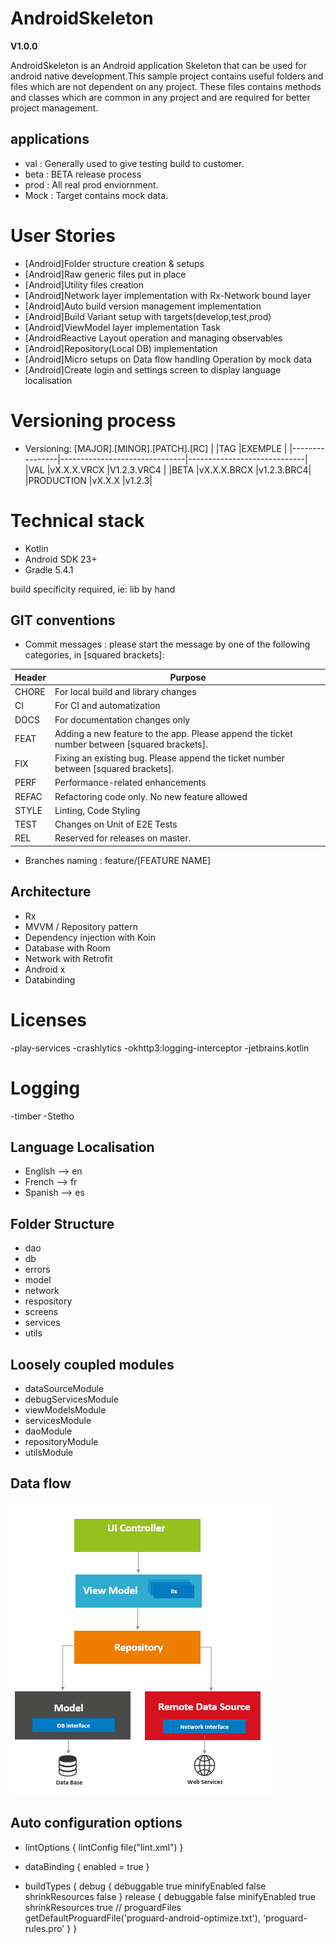 # AndroidSkeleton
**V1.0.0**

AndroidSkeleton is an Android application Skeleton that can be used for android native development.This sample project contains useful folders and files which are not dependent on any project.
These files contains methods and classes which are common in any project and are required for better project management.

## applications

 - val : Generally used to give testing build to customer.
 - beta : BETA release process
 - prod : All real prod enviornment.
 - Mock : Target contains mock data.

# User Stories
-	[Android]Folder structure creation & setups
-	[Android]Raw generic files put in place
-	[Android]Utility files creation
-	[Android]Network layer implementation with Rx-Network bound layer
-	[Android]Auto build version management implementation
-	[Android]Build Variant setup with targets(develop,test,prod)
-	[Android]ViewModel layer implementation	Task
-	[AndroidReactive Layout operation and managing observables
-	[Android]Repository(Local DB) implementation
-	[Android]Micro setups on Data flow handling Operation by mock data
-	[Android]Create login and settings screen to display language localisation

# Versioning process

 - Versioning: [MAJOR].[MINOR].[PATCH].[RC]
 |                |TAG                          |EXEMPLE                     |
 |----------------|-------------------------------|-----------------------------|
 |VAL  |vX.X.X.VRCX  |V1.2.3.VRC4         |
 |BETA      |vX.X.X.BRCX   |v1.2.3.BRC4|
 |PRODUCTION    |vX.X.X       |v1.2.3|


# Technical stack

 - Kotlin
 - Android SDK 23+
 - Gradle 5.4.1

build specificity required, ie: lib by hand
## GIT conventions

 - Commit messages :
 please start the message by one of the following categories, in [squared brackets]:

 | Header | Purpose |
 |---|---|
 | CHORE | For local build and library changes |
 | CI | For CI and automatization |
 | DOCS | For documentation changes only |
 | FEAT | Adding a new feature to the app. Please append the ticket number between [squared brackets]. |
 | FIX | Fixing an existing bug. Please append the ticket number between [squared brackets]. |
 | PERF | Performance-related enhancements |
 | REFAC | Refactoring code only. No new feature allowed |
 | STYLE | Linting, Code Styling |
 | TEST | Changes on Unit of E2E Tests |
 | REL | Reserved for releases on master. |

 - Branches naming : feature/[FEATURE NAME]


## Architecture
- Rx
- MVVM / Repository pattern
- Dependency injection with Koin
- Database with Room
- Network with Retrofit
- Android x
- Databinding

# Licenses
-play-services
-crashlytics
-okhttp3:logging-interceptor
-jetbrains.kotlin

# Logging
-timber
-Stetho

## Language Localisation
- English --> en
- French --> fr
- Spanish --> es

## Folder Structure
- dao
- db
- errors
- model
- network
- respository
- screens
- services
- utils

## Loosely coupled modules
- dataSourceModule
- debugServicesModule
- viewModelsModule
- servicesModule
- daoModule
- repositoryModule
- utilsModule

## Data flow
![Alt text](https://github.com/sunilkumarjena21/AndroidSkeletonProject/blob/master/androidskeleton.PNG "Data flow")

	
## Auto configuration options
-  lintOptions {
        lintConfig file("lint.xml")
    }

-   dataBinding {
        enabled = true
    }
-   buildTypes {
        debug {
            debuggable true
            minifyEnabled false
            shrinkResources false
        }
        release {
            debuggable false
            minifyEnabled true
            shrinkResources true
            // proguardFiles getDefaultProguardFile('proguard-android-optimize.txt'), 'proguard-rules.pro'
        }
    }
	
	